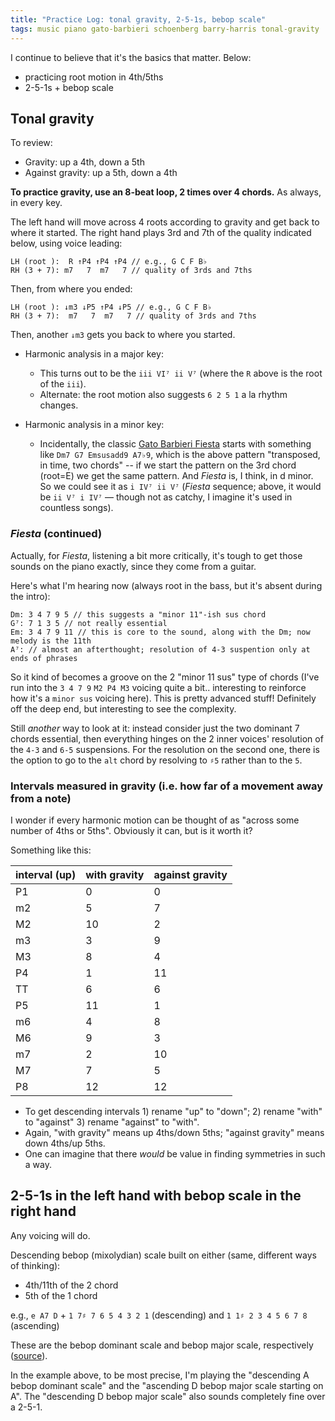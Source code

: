 ```yaml
---
title: "Practice Log: tonal gravity, 2-5-1s, bebop scale"
tags: music piano gato-barbieri schoenberg barry-harris tonal-gravity
---
```


I continue to believe that it's the basics that matter. Below:

- practicing root motion in 4th/5ths
- 2-5-1s + bebop scale

## Tonal gravity

To review:

- Gravity: up a 4th, down a 5th
- Against gravity: up a 5th, down a 4th

**To practice gravity, use an 8-beat loop, 2 times over 4 chords.** As always, in every key.

The left hand will move across 4 roots according to gravity and get back to where it started. The right hand plays 3rd and 7th of the quality indicated below, using voice leading:

```
LH (root ):  R ↑P4 ↑P4 ↑P4 // e.g., G C F B♭
RH (3 + 7): m7   7  m7   7 // quality of 3rds and 7ths
```

Then, from where you ended:

```
LH (root ): ↓m3 ↓P5 ↑P4 ↓P5 // e.g., G C F B♭
RH (3 + 7):  m7   7  m7   7 // quality of 3rds and 7ths
```

Then, another `↓m3` gets you back to where you started.

- Harmonic analysis in a major key:

  - This turns out to be the `iii VI⁷ ii V⁷` (where the `R` above is the root of the `iii`).
  - Alternate: the root motion also suggests `6 2 5 1` a la rhythm changes.

- Harmonic analysis in a minor key:
  - Incidentally, the classic [Gato Barbieri Fiesta](https://www.youtube.com/watch?v=DKxQcKwcxy4) starts with something like `Dm7 G7 Emsusadd9 A7♭9`, which is the above pattern "transposed, in time, two chords" -- if we start the pattern on the 3rd chord (root=E) we get the same pattern. And _Fiesta_ is, I think, in d minor. So we could see it as `i IV⁷ ii V⁷` (_Fiesta_ sequence; above, it would be `ii V⁷ i IV⁷` — though not as catchy, I imagine it's used in countless songs).

### _Fiesta_ (continued)

Actually, for _Fiesta_, listening a bit more critically, it's tough to get those sounds on the piano exactly, since they come from a guitar.

Here's what I'm hearing now (always root in the bass, but it's absent during the intro):

```
Dm: 3 4 7 9 5 // this suggests a "minor 11"-ish sus chord
G⁷: 7 1 3 5 // not really essential
Em: 3 4 7 9 11 // this is core to the sound, along with the Dm; now melody is the 11th
A⁷: // almost an afterthought; resolution of 4-3 suspention only at ends of phrases
```

So it kind of becomes a groove on the 2 "minor 11 sus" type of chords (I've run into the `3 4 7 9` `M2 P4 M3` voicing quite a bit.. interesting to reinforce how it's a `minor sus` voicing here). This is pretty advanced stuff! Definitely off the deep end, but interesting to see the complexity.

Still _another_ way to look at it: instead consider just the two dominant 7 chords essential, then everything hinges on the 2 inner voices' resolution of the `4-3` and `6-5` suspensions. For the resolution on the second one, there is the option to go to the `alt` chord by resolving to `♯5` rather than to the `5`.

### Intervals measured in gravity (i.e. how far of a movement away from a note)

I wonder if every harmonic motion can be thought of as "across some number of 4ths or 5ths". Obviously it can, but is it worth it?

Something like this:

| interval (up) | with gravity | against gravity |
| :------------ | :----------- | --------------- |
| P1            | 0            | 0               |
| m2            | 5            | 7               |
| M2            | 10           | 2               |
| m3            | 3            | 9               |
| M3            | 8            | 4               |
| P4            | 1            | 11              |
| TT            | 6            | 6               |
| P5            | 11           | 1               |
| m6            | 4            | 8               |
| M6            | 9            | 3               |
| m7            | 2            | 10              |
| M7            | 7            | 5               |
| P8            | 12           | 12              |

- To get descending intervals 1) rename "up" to "down"; 2) rename "with" to "against" 3) rename "against" to "with".
- Again, "with gravity" means up 4ths/down 5ths; "against gravity" means down 4ths/up 5ths.
- One can imagine that there _would_ be value in finding symmetries in such a way.

## 2-5-1s in the left hand with bebop scale in the right hand

Any voicing will do.

Descending bebop (mixolydian) scale built on either (same, different ways of thinking):

- 4th/11th of the 2 chord
- 5th of the 1 chord

e.g., `e A7 D` + `1 7♯ 7 6 5 4 3 2 1` (descending) and `1 1♯ 2 3 4 5 6 7 8` (ascending)

These are the bebop dominant scale and bebop major scale, respectively ([source](https://en.wikipedia.org/wiki/Bebop_scale)).

In the example above, to be most precise, I'm playing the "descending A bebop dominant scale" and the "ascending D bebop major scale starting on A". The "descending D bebop major scale" also sounds completely fine over a 2-5-1.
